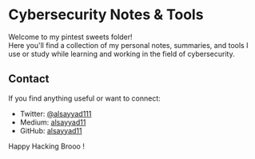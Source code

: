#  Cybersecurity Notes & Tools

Welcome to my pintest sweets folder!  
Here you'll find a collection of my personal notes, summaries, and tools I use or study while learning and working in the field of cybersecurity.

##  Contact

If you find anything useful or want to connect:
- Twitter: [@alsayyad111](https://twitter.com/alsayyad111)
- Medium: [alsayyad11](https://medium.com/@alsayyad11)
- GitHub: [alsayyad11](https://github.com/alsayyad11)

Happy Hacking Brooo ! 
